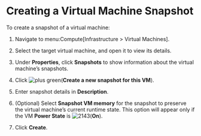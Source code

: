 # Creating a Virtual Machine Snapshot

To create a snapshot of a virtual machine:

1.  Navigate to menu:Compute\[Infrastructure \> Virtual Machines\].

2.  Select the target virtual machine, and open it to view its details.

3.  Under **Properties**, click **Snapshots** to show information about
    the virtual machine’s snapshots.

4.  Click ![plus green](../images/plus_green.png)(**Create a new snapshot
    for this VM**).

5.  Enter snapshot details in **Description**.

6.  (Optional) Select **Snapshot VM memory** for the snapshot to
    preserve the virtual machine’s current runtime state. This option
    will appear only if the VM **Power State** is
    ![2143](../images/2143.png)(**On**).

7.  Click **Create**.
